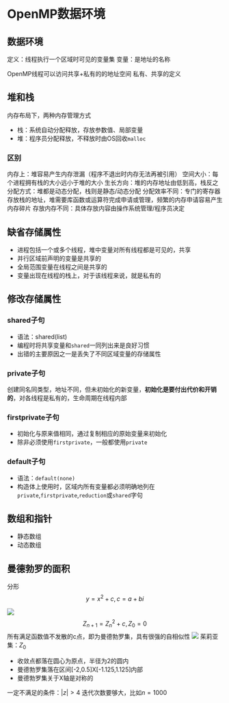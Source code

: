 # OpenMP数据环境
## 数据环境
定义：线程执行一个区域时可见的变量集
	变量：是地址的名称

OpenMP线程可以访问共享+私有的的地址空间
私有、共享的定义

## 堆和栈
内存布局下，两种内存管理方式
 + 栈：系统自动分配释放，存放参数值、局部变量
 + 堆：程序员分配释放，不释放时由OS回收`malloc`

### 区别
内存上：堆容易产生内存泄漏（程序不退出时内存无法再被引用）
空间大小：每个进程拥有栈的大小远小于堆的大小
生长方向：堆的内存地址由低到高，栈反之
分配方式：堆都是动态分配，栈则是静态/动态分配
分配效率不同：专门的寄存器存放栈的地址，堆需要库函数或运算符完成申请或管理，频繁的内存申请容易产生内存碎片
存放内存不同：具体存放内容由操作系统管理/程序员决定

## 缺省存储属性
+ 进程包括一个或多个线程，堆中变量对所有线程都是可见的，共享
+ 并行区域前声明的变量是共享的
+ 全局范围变量在线程之间是共享的
+ 变量出现在线程的栈上，对于该线程来说，就是私有的

## 修改存储属性
### shared子句
+ 语法：shared(list)
+ 编程时将共享变量和`shared`一同列出来是良好习惯
+ 出错的主要原因之一是丢失了不同区域变量的存储属性


### private子句
创建同名同类型，地址不同，但未初始化的新变量，**初始化是要付出代价和开销的**，对各线程是私有的，生命周期在线程内部


### firstprivate子句
+ 初始化与原来值相同，通过复制相应的原始变量来初始化
+ 除非必须使用`firstprivate`，一般都使用`private`

### default子句
+ 语法：`default(none)`
+ 构造体上使用时，区域内所有变量都必须明确地列在`private`,`firstprivate`,`reduction`或`shared`字句

## 数组和指针
+ 静态数组
+ 动态数组

## 曼德勃罗的面积
分形
$$y=x^2+c,c=a+bi$$

![](https://cdn.jsdelivr.net/gh/YikunHan42/Image-Host/202204120901673.png)
$$Z_{n+1}=Z_n^2+c,Z_0=0$$
所有满足函数值不发散的c点，即为曼德勃罗集，具有很强的自相似性
![](https://cdn.jsdelivr.net/gh/YikunHan42/Image-Host/202204120905137.png)
茱莉亚集：$Z_0$

+ 收敛点都落在圆心为原点，半径为2的圆内
+ 曼德勃罗集落在区间[-2,0.5]X[-1.125,1.125]内部
+ 曼德勃罗集关于X轴是对称的

一定不满足的条件：$|z|>4$ 迭代次数要够大，比如$n=1000$

